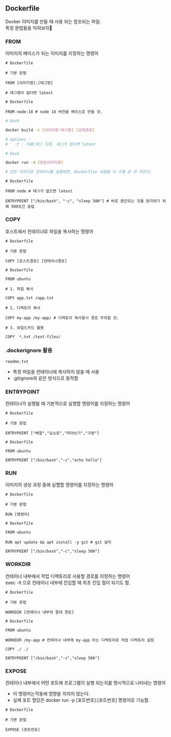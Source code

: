 ## Dockerfile

Docker 이미지를 만들 때 사용 되는 참조되는 파일.  
특정 문법들을 익혀보자🤔


### FROM
이미지의 베이스가 되는 이미지를 지정하는 명령어
```Docker
# Dockerfile 

# 기본 문법

FROM [이미지명]:[태그명]

# 태그명이 없다면 latest
```
```Docker
# Dockerfile

FROM node:18 # node 18 버전을 베이스로 만들 것.
```
```bash
# bash

docker build -t [이미지명:태그명] [상대경로]

# options :
#   -t : 이름:태그 지정. 태그가 없다면 latest
```
```bash
# bash 

docker run -d [만든이미지명]

# 만든 이미지로 컨테이너를 실행하면, Dockerfile 내용을 다 수행 한 뒤 꺼진다. 
```
```Docker
# Dockerfile

FROM node # 태그가 없으면 latest

ENTRYPOINT ["/bin/bash", "-c", "sleep 500"] # 바로 중단되는 것을 방지하기 위해 500초간 슬립

```

### COPY
호스트에서 컨테이너로 파일을 복사하는 명령어
```Docker
# Dockerfile

# 기본 문법

COPY [호스트경로] [컨테이너경로]
```

```Docker
# Dockerfile

FROM ubuntu

# 1. 파일 복사

COPY app.txt /app.txt 

# 2. 디렉토리 복사

COPY my-app /my-app/ # 디렉토리 복사할시 경로 주의할 것.

# 3. 와일드카드 활용

COPY  *.txt /text-files/ 
```


### .dockerignore 활용
```Plain Text
readme.txt
```
* 특정 파일을 컨테이너에 복사하지 않을 때 사용
* .gitignore와 같은 방식으로 동작함

### ENTRYPOINT 
컨테이너가 실행될 때 기본적으로 실행할 명령어를 지정하는 명령어
```Docker
# Dockerfile

# 기본 문법

ENTRYPOINT ["배열","요소로","띄어쓰기","구분"]
```
```Docker
# Dockerfile

FROM ubuntu

ENTRYPOINT ["/bin/bash","-c","echo hello"] 
```

### RUN
이미지의 생성 과정 중에 실핼할 명령어를 지정하는 명령어
```Docker
# Dockerfile

# 기본 문법

RUN [명령어]
```
```Docker
# Dockerfile

FROM ubuntu

RUN apt update && apt install -y git # git 설치

ENTRYPOINT ["/bin/bash","-c","sleep 500"]
```
### WORKDIR
컨테이너 내부에서 작업 디렉토리로 사용할 경로를 지정하는 명령어  
exec -it 으로 컨테이너 내부에 진입할 때 최초 진입 점이 되기도 함.
```Docker
# Dockerfile

# 기본 문법

WORKDIR [컨테이너 내부의 절대 경로]
```
```Docker
# Dockerfile

FROM ubuntu

WORKDIR /my-app # 컨테이너 내부에 my-app 라는 디렉토리로 작업 디렉토리 설정

COPY ./ ./

ENTRYPOINT ["/bin/bash","-c","sleep 500"]
```
### EXPOSE
컨테이너 내부에서 어떤 포트에 프로그램이 실행 되는지를 명시적으로 나타내는 명령어

* 이 명령어는작동에 영향을 끼치지 않는다.
* 실제 포트 할당은 docker run -p [포트번호]:[포트번호] 명령어로 기능함.

```Docker
# Dockerfile

# 기본 문법

EXPOSE [포트번호]
```